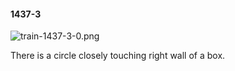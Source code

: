#### 1437-3
![train-1437-3-0.png](https://github.com/lil-lab/nlvr/raw/master/nlvr/train/images/60/train-1437-3-0.png "train-1437-3-0.png")

There is a circle closely touching right wall of a box.